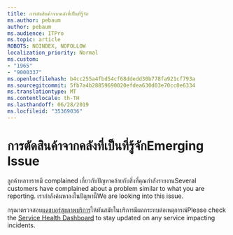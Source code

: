 ```yaml
---
title: การตัดสินค้าจากคลังที่เป็นที่รู้จัก
ms.author: pebaum
author: pebaum
ms.audience: ITPro
ms.topic: article
ROBOTS: NOINDEX, NOFOLLOW
localization_priority: Normal
ms.custom:
- "1965"
- "9000337"
ms.openlocfilehash: b4cc255a4fbd54cf68ddedd30b778fa921cf793a
ms.sourcegitcommit: 5fb7a4b28859690020efdea630d03e70cc0e6334
ms.translationtype: MT
ms.contentlocale: th-TH
ms.lasthandoff: 06/28/2019
ms.locfileid: "35369036"
---
```

# <a name="emerging-issue"></a><span data-ttu-id="2d3b0-102">การตัดสินค้าจากคลังที่เป็นที่รู้จัก</span><span class="sxs-lookup"><span data-stu-id="2d3b0-102">Emerging Issue</span></span>

<span data-ttu-id="2d3b0-103">ลูกค้าหลายรายมี complained เกี่ยวกับปัญหาคล้ายกับสิ่งที่คุณกำลังรายงาน</span><span class="sxs-lookup"><span data-stu-id="2d3b0-103">Several customers have complained about a problem similar to what you are reporting.</span></span> <span data-ttu-id="2d3b0-104">เรากำลังค้นหาลงในปัญหานี้</span><span class="sxs-lookup"><span data-stu-id="2d3b0-104">We are looking into this issue.</span></span>

<span data-ttu-id="2d3b0-105">กรุณาตรวจสอบ[แดชบอร์สุขภาพบริการ](https://admin.microsoft.com/adminportal/home#/servicehealth)ให้ทันสมัยในบริการมีผลกระทบต่อเหตุการณ์</span><span class="sxs-lookup"><span data-stu-id="2d3b0-105">Please check the [Service Health Dashboard](https://admin.microsoft.com/adminportal/home#/servicehealth) to stay updated on any service impacting incidents.</span></span>